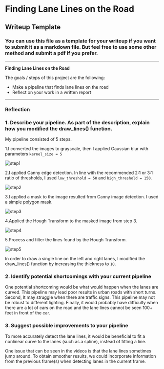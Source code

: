 # **Finding Lane Lines on the Road** 

## Writeup Template

### You can use this file as a template for your writeup if you want to submit it as a markdown file. But feel free to use some other method and submit a pdf if you prefer.

---

**Finding Lane Lines on the Road**

The goals / steps of this project are the following:
* Make a pipeline that finds lane lines on the road
* Reflect on your work in a written report


[//]: # (Image References)

[image1]: ./examples/grayscale.jpg "Grayscale"

---

### Reflection

### 1. Describe your pipeline. As part of the description, explain how you modified the draw_lines() function.

My pipeline consisted of 5 steps. 

1.I converted the images to grayscale, then I applied Gaussian blur with parameters `kernel_size = 5`

![step1](./pipeline_images/1_Gaussian.png "Step 1: Apply Gaussian blur")

2.I applied Canny edge detection.  In line with the recommended 2:1 or 3:1 ratio of thresholds, I used `low_threshold = 50` and `high_threshold = 150`.

![step2](./pipeline_images/2_Canny.png "Step 2: Apply Canny edge detection")

3.I applied a mask to the image resulted from Canny image detection.  I used a simple polygon mask.

 ![step3](./pipeline_images/3_mask.png "Step 3: Apply a mask")


4.Applied the Hough Transform to the masked image from step 3.

![step4](./pipeline_images/4_Hough.png "Step 4: Hough Transform")

5.Process and filter the lines found by the Hough Transform.

![step5](./pipeline_images/5_weighted_img.png "Step 5: Filter, process, and select edges")

In order to draw a single line on the left and right lanes, I modified the draw_lines() function by increasing the thickness to `10`.



### 2. Identify potential shortcomings with your current pipeline


One potential shortcoming would be what would happen when the lanes are curved. This pipeline may lead poor results in urban roads with short turns. Second, It may struggle when there are traffic signs. This pipeline may not be robust to different lighting.  Finally, it would probably have difficulty when there are a lot of cars on the road and the lane lines cannot be seen 100+ feet in front of the car. 


### 3. Suggest possible improvements to your pipeline

To more accurately detect the lane lines, it would be beneficial to fit a nonlinear curve to the lanes (such as a spline), instead of fitting a line.  

One issue that can be seen in the videos is that the lane lines sometimes jump around.  To obtain smoother results, we could incorporate information from the previous frame(s) when detecting lanes in the current frame.
